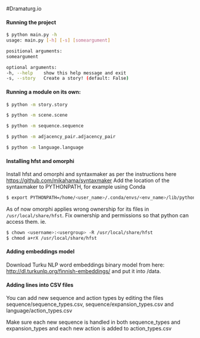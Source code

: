 #Dramaturg.io


#### Running the project
```bash
$ python main.py -h
usage: main.py [-h] [-s] [someargument]

positional arguments:
someargument

optional arguments:
-h, --help    show this help message and exit
-s, --story   Create a story! (default: False)
```

#### Running a module on its own:
```bash
$ python -m story.story

$ python -m scene.scene

$ python -m sequence.sequence

$ python -m adjacency_pair.adjacency_pair

$ python -m language.language
```

#### Installing hfst and omorphi
Install hfst and omorphi and syntaxmaker as per the instructions here https://github.com/mikahama/syntaxmaker
Add the location of the syntaxmaker to PYTHONPATH, for example using Conda
```bash
$ export PYTHONPATH=/home/<user_name>/.conda/envs/<env_name>/lib/python3.7/site-packages/syntaxmaker
```

As of now omorphi applies wrong ownership for its files in `/usr/local/share/hfst`.
Fix ownership and permissions so that python can access them. ie.
```bash
$ chown <username>:<usergroup> -R /usr/local/share/hfst
$ chmod a+rX /usr/local/share/hfst
```

#### Adding embeddings model
Download Turku NLP word embeddings binary model from here: http://dl.turkunlp.org/finnish-embeddings/ and put it into /data.


#### Adding lines into CSV files
You can add new sequence and action types by editing the files sequence/sequence_types.csv, sequence/expansion_types.csv and language/action_types.csv

Make sure each new sequence is handled in both sequence_types and expansion_types and each new action is added to action_types.csv
